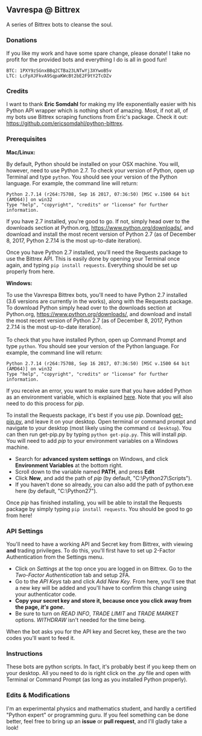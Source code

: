 ## Vavrespa @ Bittrex
A series of Bittrex bots to cleanse the soul.

### Donations

If you like my work and have some spare change, please donate! I take no profit for the provided bots and everything I do is all in good fun!

```
BTC: 1PXY9zSGnxBBq2CTBa23LNTwYj3XYwoB5v
LTC: LcFpXJFkvA9SqpaKWcBt2bE2F9tY2TcDZv
```

### Credits

I want to thank **Eric Somdahl** for making my life exponentially easier with his Python API wrapper which is nothing short of amazing. Most, if not all, of my bots use Bittrex scraping functions from Eric's package. Check it out: https://github.com/ericsomdahl/python-bittrex.

### Prerequisites

**Mac/Linux:**

By default, Python should be installed on your OSX machine. You will, however, need to use Python 2.7. To check your version of Python, open up Terminal and type `python`.  You should see your version of the Python language. For example, the command line will return:
```
Python 2.7.14 (r264:75708, Sep 16 2017, 07:36:50) [MSC v.1500 64 bit (AMD64)] on win32
Type "help", "copyright", "credits" or "license" for further information.
```
If you have 2.7 installed, you're good to go. If not, simply head over to the downloads section at Python.org, https://www.python.org/downloads/, and download and install the most recent version of Python 2.7 (as of December 8, 2017, Python 2.7.14 is the most up-to-date iteration).

Once you have Python 2.7 installed, you'll need the Requests package to use the Bittrex API. This is easily done by opening your Terminal once again, and typing `pip install requests`. Everything should be set up properly from here.

**Windows:**

To use the Vavrespa Bittrex bots, you'll need to have Python 2.7 installed (3.6 versions are currently in the works), along with the Requests package. To download Python simply head over to the downloads section at Python.org, https://www.python.org/downloads/, and download and install the most recent version of Python 2.7 (as of December 8, 2017, Python 2.7.14 is the most up-to-date iteration). <br/><br/>
To check that you have installed Python, open up Command Prompt and type `python`.  You should see your version of the Python language. For example, the command line will return:
```
Python 2.7.14 (r264:75708, Sep 16 2017, 07:36:50) [MSC v.1500 64 bit (AMD64)] on win32
Type "help", "copyright", "credits" or "license" for further information.
```
If you receive an error, you want to make sure that you have added Python as an environment variable, which is explained [here](https://edu.google.com/openonline/course-builder/docs/1.10/set-up-course-builder/check-for-python.html#add-to-path). Note that you will also need to do this process for *pip*.

To install the Requests package, it's best if you use *pip*. Download [get-pip.py](https://bootstrap.pypa.io/get-pip.py), and leave it on your desktop. Open terminal or command prompt and navigate to your desktop (most likely using the command `cd Desktop`). You can then run get-pip.py by typing `python get-pip.py`. This will install *pip*. You will need to add *pip* to your environment variables on a Windows machine. 

- Search for **advanced system settings** on Windows, and click **Environment Variables** at the bottom right. 
- Scroll down to the variable named **PATH**, and press **Edit**
- Click **New**, and add the path of *pip* (by default, "C:\Python27\Scripts\").
- If you haven't done so already, you can also add the path of python.exe here (by default, "C:\Python27\").

Once *pip* has finished installing, you will be able to install the Requests package by simply typing `pip install requests`. You should be good to go from here!

### API Settings

You'll need to have a working API and Secret key from Bittrex, with viewing **and** trading privileges. To do this, you'll first have to set up 2-Factor Authentication from the Settings menu. 

- Click on *Settings* at the top once you are logged in on Bittrex. Go to the *Two-Factor Authentication* tab and setup 2FA.
- Go to the *API Keys* tab and click *Add New Key*. From here, you'll see that a new key will be added and you'll have to confirm this change using your authenticator code. 
- **Copy your secret key and store it, because once you click away from the page, _it's gone_.**  
- Be sure to turn on *READ INFO*, *TRADE LIMIT* and *TRADE MARKET* options. *WITHDRAW* isn't needed for the time being. 

When the bot asks you for the API key and Secret key, these are the two codes you'll want to feed it.

### Instructions

These bots are python scripts. In fact, it's probably best if you keep them on your desktop. All you need to do is right click on the *.py* file and open with Terminal or Command Prompt (as long as you installed Python properly).

### Edits & Modifications

I'm an experimental physics and mathematics student, and hardly a certified "Python expert" or programming guru. If you feel something can be done better, feel free to bring up an **issue** or **pull request**, and I'll gladly take a look!
